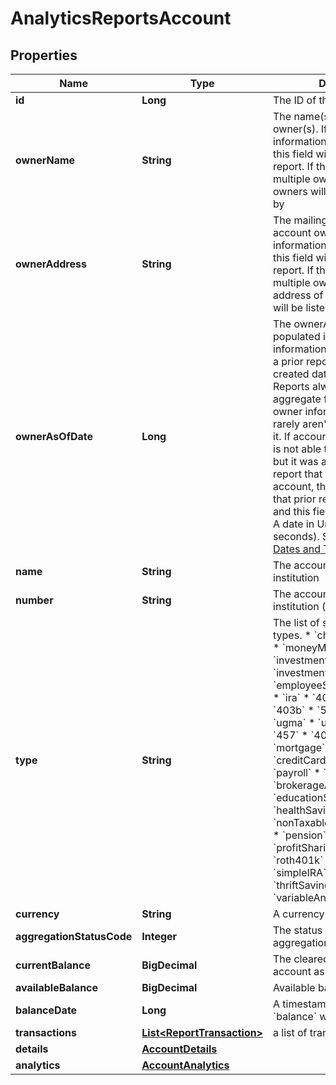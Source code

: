 

# AnalyticsReportsAccount


## Properties

| Name | Type | Description | Notes |
|------------ | ------------- | ------------- | -------------|
|**id** | **Long** | The ID of the account |  |
|**ownerName** | **String** | The name(s) of the account owner(s). If the owner information is not available, this field will not appear in the report. If the account has multiple owners then all owners will be listed separated by |. |  [optional] |
|**ownerAddress** | **String** | The mailing address of the account owner(s). If the owner information is not available, this field will not appear in the report. If the account has multiple owners then the address of the primary owner will be listed. |  [optional] |
|**ownerAsOfDate** | **Long** | The ownerAsOfDate field is populated if the account owner information was retrieved from a prior report and will show the created date of that report. Reports always try and aggregate fresh account owner information and only rarely aren&#39;t able to aggregate it. If account owner information is not able to be aggregated, but it was available from a prior report that had that same account, the information from that prior report will be used and this field will be populated. A date in Unix epoch time (in seconds). See: [Handling Epoch Dates and Times](https://developer.mastercard.com/open-banking-us/documentation/errors/error-list/#handling-epoch-dates-and-times). |  [optional] |
|**name** | **String** | The account name from the institution |  |
|**number** | **String** | The account number from the institution (obfuscated) |  |
|**type** | **String** | The list of supported account types. * &#x60;checking&#x60; * &#x60;savings&#x60; * &#x60;moneyMarket&#x60; * &#x60;cd&#x60; * &#x60;investment&#x60; * &#x60;investmentTaxDeferred&#x60; * &#x60;employeeStockPurchasePlan&#x60; * &#x60;ira&#x60; * &#x60;401k&#x60; * &#x60;roth&#x60; * &#x60;403b&#x60; * &#x60;529&#x60; * &#x60;rollover&#x60; * &#x60;ugma&#x60; * &#x60;utma&#x60; * &#x60;keogh&#x60; * &#x60;457&#x60; * &#x60;401a&#x60; * &#x60;unknown&#x60; * &#x60;mortgage&#x60; * &#x60;loan&#x60; * &#x60;creditCard&#x60; * &#x60;lineOfCredit&#x60; * &#x60;payroll&#x60; * &#x60;studentLoan&#x60; * &#x60;brokerageAccount&#x60; * &#x60;educationSavings&#x60; * &#x60;healthSavingsAccount&#x60; * &#x60;nonTaxableBrokerageAccount&#x60; * &#x60;pension&#x60; * &#x60;profitSharingPlan&#x60; * &#x60;roth401k&#x60; * &#x60;sepIRA&#x60; * &#x60;simpleIRA&#x60; * &#x60;thriftSavingsPlan&#x60; * &#x60;variableAnnuity&#x60; |  |
|**currency** | **String** | A currency code for account |  |
|**aggregationStatusCode** | **Integer** | The status of the most recent aggregation attempt |  [optional] |
|**currentBalance** | **BigDecimal** | The cleared balance of the account as-of &#x60;balanceDate&#x60; |  [optional] |
|**availableBalance** | **BigDecimal** | Available balance |  [optional] |
|**balanceDate** | **Long** | A timestamp showing when the &#x60;balance&#x60; was captured |  [optional] |
|**transactions** | [**List&lt;ReportTransaction&gt;**](ReportTransaction.md) | a list of transaction records |  |
|**details** | [**AccountDetails**](AccountDetails.md) |  |  [optional] |
|**analytics** | [**AccountAnalytics**](AccountAnalytics.md) |  |  [optional] |




